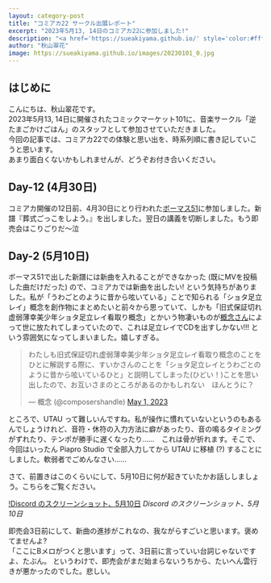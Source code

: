 ```yaml
---
layout: category-post
title: "コミアカ22 サークル出展レポート"
excerpt: "2023年5月13, 14日のコミアカ22に参加しました!"
description: "<a href='https://sueakiyama.github.io/' style='color:#ffffff'><u>Le Site Web de Suika Akiyama</u></a>"
author: "秋山翠花"
image: https://sueakiyama.github.io/images/20230101_0.jpg
---
```


## はじめに

こんにちは、秋山翠花です。  
2023年5月13, 14日に開催されたコミックマーケット101に、音楽サークル「逆たまごかけごはん」のスタッフとして参加させていただきました。  
今回の記事では、コミアカ22での体験と思い出を、時系列順に書き記していこうと思います。  
あまり面白くないかもしれませんが、どうぞお付き合いください。

## Day-12 (4月30日)
コミアカ開催の12日前、4月30日にとり行われた[ボーマス51](https://ketto.com/tvm/tvm51youkou.htm)に参加しました。新譜『葬式ごっこをしよう。』を出しました。翌日の講義を切断しました。もう即売会はこりごりだ～泣

## Day-2 (5月10日)
ボーマス51で出した新譜には新曲を入れることができなかった (既にMVを投稿した曲だけだった) ので、コミアカでは新曲を出したい! という気持ちがありました。私が「うわごとのように昔から呟いている」ことで知られる「ショタ足立レイ」概念を創作物にまとめたいと前々から思っていて、しかも「旧式保証切れ虚弱薄幸美少年ショタ足立レイ看取り概念」とかいう物凄いものが[概念さん](https://twitter.com/composershandle)によって世に放たれてしまっていたので、これは足立レイでCDを出すしかない!!! という雰囲気になってしまいました。嬉しすぎる。

<blockquote class="twitter-tweet"><p lang="ja" dir="ltr">わたしも旧式保証切れ虚弱薄幸美少年ショタ足立レイ看取り概念のことをひとに解説する際に、すいかさんのことを「ショタ足立レイとうわごとのように昔から呟いているひと」と説明してしまった(ひどい！)ことを思い出したので、お互いさまのところがあるのかもしれない　ほんとうに？</p>&mdash; 概念 (@composershandle) <a href="https://twitter.com/composershandle/status/1652938273273290752?ref_src=twsrc%5Etfw">May 1, 2023</a></blockquote> <script async src="https://platform.twitter.com/widgets.js" charset="utf-8"></script> 

ところで、UTAU って難しいんですね。私が操作に慣れていないというのもあるんでしょうけれど、音符・休符の入力方法に癖があったり、音の鳴るタイミングがずれたり、テンポが勝手に遅くなったり……　これは骨が折れます。そこで、今回はいったん Piapro Studio で全部入力してから UTAU に移植 (?) することにしました。軟弱者でごめんなさい……

さて、前置きはこのくらいにして、5月10日に何が起きていたかお話ししましょう。こちらをご覧ください。

[!Discord のスクリーンショット、5月10日](https://sueakiyama.github.io/images/20230515_0.jpg)
*Discord のスクリーンショット、5月10日*

即売会3日前にして、新曲の進捗がこれなの、我ながらすごいと思います。褒めてませんよ?  
「ここにBメロがつくと思います」って、3日前に言っていい台詞じゃないですよ、たぶん。
というわけで、即売会がまだ始まらないうちから、たいへん雲行きが悪かったのでした。悲しい。
